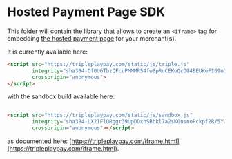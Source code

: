 # Hosted Payment Page SDK

This folder will contain the library that allows to create
an `<iframe>` tag for embedding [the hosted payment page][e.g.] for your merchant(s).

[e.g.]: https://sandbox.tripleplaypay.com/iframe/payment?params=eyJmcmVlRm9ybUFtb3VudCI6dHJ1ZSwicGF5bWVudFR5cGUiOiJjaGFyZ2UiLCJuZXdXaW5kb3ciOnRydWUsInBheW1lbnRPcHRpb25zIjpbImNyZWRpdF9jYXJkIl19Cg==

It is currently available here:

```html
<script src="https://tripleplaypay.com/static/js/triple.js"
        integrity="sha384-Of0U6TbzQFcuPMMMR54fw8pRuCEKoQcOU4BEUKeFI69o1u9fmr/p0XAkalj4Iz8Q"
        crossorigin="anonymous">
</script>
```

with the sandbox build available here:

```html

<script src="https://tripleplaypay.com/static/js/sandbox.js"
        integrity="sha384-LX21FlQRggr39UpDDxbSBbkl7a2sK0nsnoPckpf2R/5YwgxLFstnHqHQ1cVRkNGP"
        crossorigin="anonymous"></script>
```

as documented here: [https://tripleplaypay.com/iframe.html](https://tripleplaypay.com/iframe.html).
